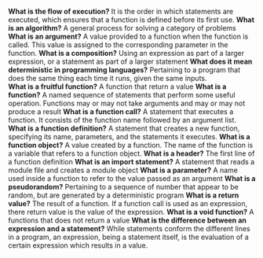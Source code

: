 **What is the flow of execution?** It is the order in which statements are executed, which ensures that a function is defined before its first use. 
**What is an algorithm?** A general process for solving a category of problems
**What is an argument?** A value provided to a function when the function is called. This value is assigned to the corresponding parameter in the function. 
**What is a composition?** Using an expression as part of a larger expression, or a statement as part of a larger statement 
**What does it mean deterministic in programming languages?** Pertaining to a program that does the same thing each time it runs, given the same inputs.  
**What is a fruitful function?** A function that return a value
**What is a function?** A named sequence of statements that perform some useful operation. Functions may or may not take arguments and may or may not produce a result 
**What is a function call?** A statement that executes a function. It consists of the function name followed by an argument list. 
**What is a function definition?** A statement that creates a new function, specifying its name, parameters, and the statements it executes. 
**What is a function object?** A value created by a function. The name of the function is a variable that refers to a function object. 
**What is a header?** The first line of a function definition
**What is an import statement?** A statement that reads a module file and creates a module object 
**What is a parameter?** A name used inside a function to refer to the value passed as an argument
**What is a pseudorandom?** Pertaining to a sequence of number that appear to be random, but are generated by a deterministic program
**What is a return value?** The result of a function. If a function call is used as an expression, there return value is the value of the expression.
**What is a void function?** A functions that does not return a value
**What is the difference between an expression and a statement?** While statements conform the different lines in a program, an expression, being a statement itself, is the evaluation of a certain expression which results in a value. 